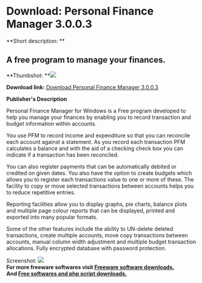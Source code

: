 # Download: Personal Finance Manager 3.0.0.3

**Short description: **

## A free program to manage your finances.

  
**Thumbshot: **![](http://www.freewarefiles.com/screenshot/pfm1102_md.jpg)   
  
**Download link:** [Download Personal Finance Manager 3.0.0.3](http://freesoftwares.boysofts.com/PFM-Personal-Finance-Manager_program_58530.html)  
  

**Publisher's Description**  
  

Personal Finance Manager for Windows is a Free program developed to help you
manage your finances by enabling you to record transaction and budget
information within accounts.

You use PFM to record income and expenditure so that you can reconcile each
account against a statement. As you record each transaction PFM calculates a
balance and with the aid of a checking check box you can indicate if a
transaction has been reconciled.

You can also register payments that can be automatically debited or credited
on given dates. You also have the option to create budgets which allows you to
register each transactions value to one or more of these. The facility to copy
or move selected transactions between accounts helps you to reduce repetitive
entries.

Reporting facilities allow you to display graphs, pie charts, balance plots
and multiple page colour reports that can be displayed, printed and exported
into many popular formats.

Some of the other features include the ability to UN-delete deleted
transactions, create multiple accounts, move copy transactions between
accounts, manual column width adjustment and multiple budget transaction
allocations. Fully encrypted database with password protection.

  
  
Screenshot: ![](http://www.freewarefiles.com/screenshot/pfm1102.jpg)  
**For more freeware softwares visit [Freeware software downloads.](http://freesoftwares.boysofts.com/)**   
**And [Free softwares and php script downloads.](http://www.boysofts.com/)**


